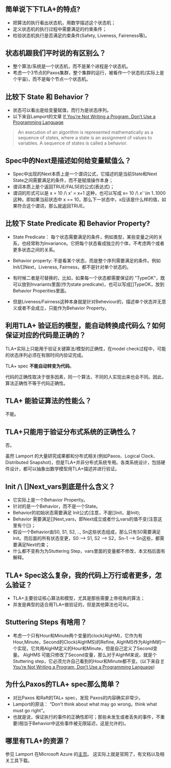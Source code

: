 # 

## 简单说下下TLA+的特点?

- 把算法的执行看出状态机，用数学描述这个状态机；
- 定义状态机的执行过程中需要满足的约束条件；
- 检验状态机执行是否满足约束条件(Safety, Liveness, Faireness等)。



## 状态机跟我们平时说的有区别么？

- 整个算法/系统是一个状态机，而不是某个进程是个状态机。
- 考虑一个3节点的Paxos集群，整个集群的运行，被看作一个状态机(实际上是个宇宙)，而不是每个节点一个状态机。



## 比较下 State 和 Behavior？

- 状态可以看出是给变量赋值，而行为是状态序列。
- 以下来自Lamport的文章 [If You’re Not Writing a Program, Don’t Use a Programming Language](http://bulletin.eatcs.org/index.php/beatcs/article/view/539/532)
> An execution of an algorithm is represented mathematically as a sequence of states, where a state is an assignment of values to variables. A sequence of states is called a behavior. 



## Spec中的Next是描述如何给变量赋值么？

- Spec中出现的Next本质上是一个谓词公式，它描述的是当前State和Next State之间需要满足的条件，而不是赋值操作本身；
- 谓词本质上是个返回TRUE/FALSE的公式(表达式)；
- 谓词的形式可以是 x = 10 /\ x' = x+1 这种，也可以写成 x= 10 /\ x' \in  1..1000 这种。即如果当前状态中 x == 10，那么下一状态中，x应该是什么样的值，如果符合这个谓词，那么就返回TRUE。



## 比较下 State Predicate 和 Behavior Property?

- State Predicate： 每个状态需要满足的条件，例如类型，某些变量之间的关系，也经常称为Invariance。它把每个状态看成独立的个体，不考虑两个或者更多状态之间的关系。

- Behavior property: 不是看某个状态，而是整个序列需要满足的条件。例如Init/\[]Next，Liveness, Fairness，都不是针对单个状态的。

- 有时候二者是可替换的，比如，如果每一个状态都需要保证的 "TypeOK"，既可以放到Invariants里面(作为state predicate)，也可以写成[]TypeOK，放到 Behavior Properities里面。

- 但是Liveness/Fairness这种本身就是针对Beheviour的，描述单个状态并无意义或者不会成立，只能作为Behavior Property。



## 利用TLA+ 验证后的模型，能自动转换成代码么？如何保证对应的代码是正确的？

TLA+实际上只能用于验证关键算法/模型的正确性，在model check过程中，可能的状态序列必须在有限时间内验证完成。

TLA+ spec **不能自动转变为代码**。

代码的正确性取决于很多因素，同一个算法，不同的人实现出来也会不同。因此，算法正确性不等于代码正确性。



## TLA+ 能验证算法的性能么？

不能。



## TLA+只能用于验证分布式系统的正确性么？

否。

虽然 Lamport 的大量研究成果都和分布式相关(例如Paxos、Logical Clock、Distributed Snapshot)，但是TLA+并非分布式系统专用。各类系统设计，包括硬件设计，都可以抽象出数学模型用TLA+描述并进行验证。



## Init /\ []Next_vars到底是什么含义？

- 它实际上是一个Behavior Properity。
- 针对的是一个Behavior，而不是一个State。
- Behavior的初始状态需要满足 Init公式(注意，不是[]Init，是Init);
- Behavior 需要满足[]Next_vars，即Next成立或者什么vars的值不变(注意这里有个[])；
- 假设一个Behavior由S0, S1, S2, .., Sn这些状态组成，那么只有S0需要满足Init。而后面的所有状态变更，S0 --> S1, S2 --> S2，Sn-1 --> Sn这些，都需要满足Next约束；
- 什么都不变称为为Stuttering Step，vars里面的变量都不修改，本文档后面有解释。



## TLA+ Spec这么复杂，我的代码上万行或者更多，怎么验证？

- TLA+主要验证核心算法和模型，尤其是那些需要上帝视角的算法；
- 并发是典型的适合用TLA+做验证的，但是其他算法也可以。



## Stuttering Steps 有啥用？

- 考虑一个只有Hour和Minute两个变量的clock(AlgHM)，它作为有Hour,Minute，Second的Clock(AlgHMS)的Refine, AlgHMS作为AlgHM的一个实现，它共用AlgHM定义的Hour和Minute，但是自己定义了Second变量。 AlgHMS 可能只修改了Second变量，那么对于AlgHM来说，就是个Stuttering step，它必须允许自己看到的Hour和Minute都不变。(以下来自 [If You’re Not Writing a Program, Don’t Use a Programming Language](http://bulletin.eatcs.org/index.php/beatcs/article/view/539/532))



## 为什么Paxos的TLA+ spec那么简单？

- 对比Paxos 和Raft的TAL+ spec，发现 Paxos的内容确实非常少。
- Lamport的原话：  “Don't think about what may go wrong，think what must go right”。
- 也就是说，保证执行的事件的正确性即可；那些未发生或者丢失的事件，不重要(相当于Behavior中这些事件被无限延迟，这是允许的)。



## 哪里有TLA+的资源？

参见 Lamport 在Microsoft Azure 的[主页](http://lamport.azurewebsites.net/tla/tla.html)。 这实际上就是官网了，有文档以及相关工具下载。